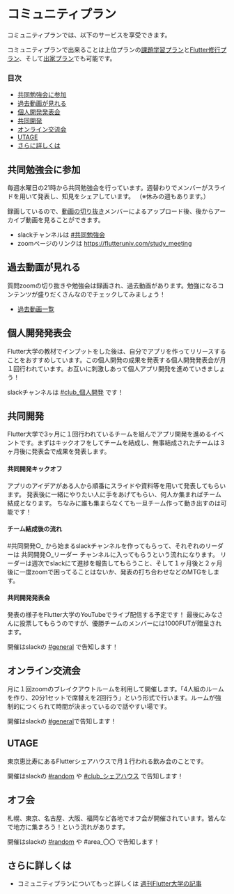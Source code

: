 # コミュニティプラン

コミュニティプランでは、以下のサービスを享受できます。

コミュニティプランで出来ることは上位プランの[課題学習プラン](learning.md)と[Flutter修行プラン](training.md)、そして[出家プラン](monk.md)でも可能です。

### 目次
- [共同勉強会に参加](#共同勉強会に参加)
- [過去動画が見れる](#過去動画が見れる)
- [個人開発発表会](#個人開発発表会)
- [共同開発](#共同開発)
- [オンライン交流会](#オンライン交流会)
- [UTAGE](#UTAGE)
- [さらに詳しくは](#さらに詳しくは)

## 共同勉強会に参加

毎週水曜日の21時から共同勉強会を行っています。週替わりでメンバーがスライドを用いて発表し、知見をシェアしています。
（※休みの週もあります。）

録画しているので、[動画の切り抜き](../fut/clip_video.md)メンバーによるアップロード後、後からアーカイブ動画を見ることができます。

- slackチャンネルは [#共同勉強会](https://app.slack.com/client/T012UQWDRQC/C01TXNA7J10)
- zoomページのリンクは https://flutteruniv.com/study_meeting

## 過去動画が見れる

質問zoomの切り抜きや勉強会は録画され、過去動画があります。勉強になるコンテンツが盛りだくさんなのでチェックしてみましょう！

- [過去動画一覧](https://flutteruniv.com/materials)

## 個人開発発表会

Flutter大学の教材でインプットをした後は、自分でアプリを作ってリリースすることをおすすめしています。この個人開発の成果を発表する個人開発発表会が月１回行われています。お互いに刺激しあって個人アプリ開発を進めていきましょう！

slackチャンネルは [#club_個人開発](https://app.slack.com/client/T012UQWDRQC/C034CETPN5S) です！

## 共同開発

Flutter大学で3ヶ月に１回行われているチームを組んでアプリ開発を進めるイベントです。まずはキックオフをしてチームを結成し、無事結成されたチームは３ヶ月後に発表会で成果を発表します。

#### 共同開発キックオフ
アプリのアイデアがある人から順番にスライドや資料等を用いて発表してもらいます。
発表後に一緒にやりたい人に手をあげてもらい、何人か集まればチーム結成となります。
ちなみに誰も集まらなくても一旦チーム作って動き出すのは可能です！

#### チーム結成後の流れ
#共同開発○_ から始まるslackチャンネルを作ってもらって、それぞれのリーダーは 共同開発○_リーダー チャンネルに入ってもらうという流れになります。
リーダーは週次でslackにて進捗を報告してもらうこと、そして１ヶ月後と２ヶ月後に一度zoomで困ってることはないか、発表の打ち合わせなどのMTGをします。

#### 共同開発発表会
発表の様子をFlutter大学のYouTubeでライブ配信する予定です！
最後にみなさんに投票してもらうのですが、優勝チームのメンバーには1000FUTが贈呈されます。

開催はslackの [#general](https://app.slack.com/client/T012UQWDRQC/C012NRTEMMH) で告知します！

## オンライン交流会

月に１回zoomのブレイクアウトルームを利用して開催します。「4人組のルームを作り、20分1セットで席替えを2回行う」という形式で行います。ルームが強制的につくられて時間が決まっているので話やすい場です。

開催はslackの [#general](https://app.slack.com/client/T012UQWDRQC/C012NRTEMMH)で告知します！

## UTAGE

東京恵比寿にあるFlutterシェアハウスで月１行われる飲み会のことです。

開催はslackの [#random](https://app.slack.com/client/T012UQWDRQC/C01318JMEUR) や [#club_シェアハウス](https://app.slack.com/client/T012UQWDRQC/C02885T6A9X) で告知します！

## オフ会

札幌、東京、名古屋、大阪、福岡など各地でオフ会が開催されています。皆んなで地方に集まろう！という流れがあります。

開催はslackの [#random](https://app.slack.com/client/T012UQWDRQC/C01318JMEUR) や #area_〇〇 で告知します！

## さらに詳しくは
- コミュニティプランについてもっと詳しくは [週刊Flutter大学の記事](https://blog.flutteruniv.com/flutteruniv-community-plan/)